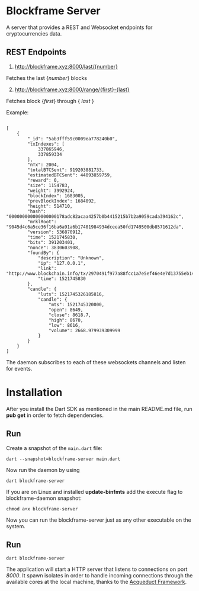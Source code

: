 # Blockframe Server

A server that provides a REST and Websocket endpoints for cryptocurrencies data.   

REST Endpoints
--------------

1. http://blockframe.xyz:8000/last/{number}

Fetches the last {_number_} blocks

2. http://blockframe.xyz:8000/range/{first}-{last}

Fetches block {_first_} through { _last_ } 

Example:

````

[
	{
		"_id": "5ab3fff59c0009ea778240b0",
		"txIndexes": [
			337865946,
			337859334
		],
		"nTx": 2004,
		"totalBTCSent": 919203881733,
		"estimatedBTCSent": 44093859759,
		"reward": 0,
		"size": 1154783,
		"weight": 3992924,
		"blockIndex": 1683005,
		"prevBlockIndex": 1684092,
		"height": 514710,
		"hash": "000000000000000000178adc82acaa4257b0b4415215b7b2a9059cada394162c",
		"mrklRoot": "9045d4c6a5ce36f16ba6a91a6b17401984934dceea50fd1749500db8571612da",
		"version": 536870912,
		"time": 1521745830,
		"bits": 391203401,
		"nonce": 3830603908,
		"foundBy": {
			"description": "Unknown",
			"ip": "127.0.0.1",
			"link": "http://www.blockchain.info/tx/2970491f977a88fcc1a7e5ef46e4e7d13755eb14d9a8e8c40710f0a01dd6f5d5",
			"time": 1521745830
		},
		"candle": {
			"luts": 1521745326185816,
			"candle": {
				"mts": 1521745320000,
				"open": 8649,
				"close": 8618.7,
				"high": 8670,
				"low": 8616,
				"volume": 2668.979939309999
			}
		}
	}
]

````

The daemon subscribes to each of these websockets channels and listen for events.

# Installation

After you install the Dart SDK as mentioned in the main README.md file, run
__pub get__ in order to fetch dependencies. 

Run
---

Create a snapshot of the `main.dart` file:

`dart --snapshot=blockframe-server main.dart`

Now run the daemon by using 

`dart blockframe-server`

If you are on Linux and installed **update-binfmts** add the execute flag to blockframe-daemon snapshot:

`chmod a+x blockframe-server`

Now you can run the blockframe-server just as any other executable on the system.

Run
---

`dart blockframe-server`

The application will start a HTTP server that listens to connections on port _8000_. It spawn isolates in order to handle incoming connections through the available cores at the local machine, thanks to the [Acqueduct Framework](https://aqueduct.io/).